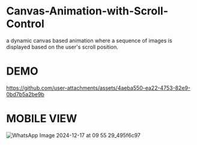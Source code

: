 # Canvas-Animation-with-Scroll-Control
 a dynamic canvas based animation where a sequence of images is displayed based on the user's scroll position.

# DEMO

https://github.com/user-attachments/assets/4aeba550-ea22-4753-82e9-0bd7b5a2be9b

# MOBILE VIEW

![WhatsApp Image 2024-12-17 at 09 55 29_495f6c97](https://github.com/user-attachments/assets/f9a525b7-d5dd-435f-85de-1d159149f5df)
